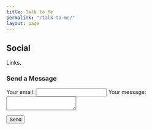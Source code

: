 ```yaml
---
title: Talk to Me
permalink: "/talk-to-me/"
layout: page
---
```


<h2>Social</h2>
<p>Links.</p>

<h3>Send a Message</h3>

<form
  action="https://formspree.io/mdowygkz"
  method="POST"
>
  <label>
    Your email:
    <input type="text" name="_replyto">
  </label>
  <label>
    Your message:
    <textarea name="message"></textarea>
  </label>

  <button type="submit">Send</button>
</form>